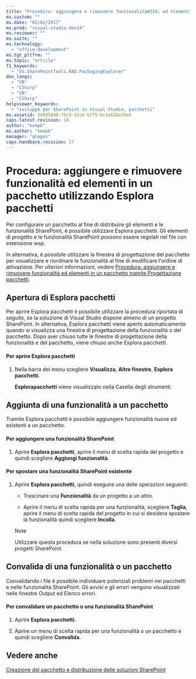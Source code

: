 ```yaml
---
title: "Procedura: aggiungere e rimuovere funzionalit&#224; ed elementi in un pacchetto utilizzando Esplora pacchetti | Microsoft Docs"
ms.custom: ""
ms.date: "02/02/2017"
ms.prod: "visual-studio-dev14"
ms.reviewer: ""
ms.suite: ""
ms.technology: 
  - "office-development"
ms.tgt_pltfrm: ""
ms.topic: "article"
f1_keywords: 
  - "VS.SharePointTools.RAD.PackagingExplorer"
dev_langs: 
  - "VB"
  - "CSharp"
  - "VB"
  - "CSharp"
helpviewer_keywords: 
  - "sviluppo per SharePoint in Visual Studio, pacchetti"
ms.assetid: 549d5848-f0c9-42c6-b7f5-bc1e626a30e6
caps.latest.revision: 18
author: "kempb"
ms.author: "kempb"
manager: "ghogen"
caps.handback.revision: 17
---
```

# Procedura: aggiungere e rimuovere funzionalit&#224; ed elementi in un pacchetto utilizzando Esplora pacchetti
  Per configurare un pacchetto al fine di distribuire gli elementi e le funzionalità SharePoint, è possibile utilizzare Esplora pacchetti.  Gli elementi di progetto e le funzionalità SharePoint possono essere regolati nel file con estensione wsp.  
  
 In alternativa, è possibile utilizzare la finestra di progettazione del pacchetto per visualizzare e riordinare le funzionalità al fine di modificare l'ordine di attivazione.  Per ulteriori informazioni, vedere [Procedura: aggiungere e rimuovere funzionalità ed elementi in un pacchetto tramite Progettazione pacchetti](../sharepoint/how-to-add-and-remove-features-and-items-to-a-package-by-using-the-package-designer.md).  
  
## Apertura di Esplora pacchetti  
 Per aprire Esplora pacchetti è possibile utilizzare la procedura riportata di seguito, se la soluzione di Visual Studio dispone almeno di un progetto SharePoint.  In alternativa, Esplora pacchetti viene aperto automaticamente quando si visualizza una finestra di progettazione della funzionalità o del pacchetto.  Dopo aver chiuso tutte le finestre di progettazione della funzionalità e del pacchetto, viene chiuso anche Esplora pacchetti.  
  
#### Per aprire Esplora pacchetti  
  
1.  Nella barra dei menu scegliere **Visualizza**, **Altre finestre**, **Esplora pacchetti**.  
  
     **Esplorapacchetti** viene visualizzato nella Casella degli strumenti.  
  
## Aggiunta di una funzionalità a un pacchetto  
 Tramite Esplora pacchetti è possibile aggiungere funzionalità nuove ed esistenti a un pacchetto.  
  
#### Per aggiungere una funzionalità SharePoint  
  
1.  Aprire **Esplora pacchetti**, aprire il menu di scelta rapida del progetto e quindi scegliere **Aggiungi funzionalità**.  
  
#### Per spostare una funzionalità SharePoint esistente  
  
1.  Aprire **Esplora pacchetti**, quindi eseguire una delle operazioni seguenti:  
  
    -   Trascinare una **Funzionalità** da un progetto a un altro.  
  
    -   Aprire il menu di scelta rapida per una funzionalità, scegliere **Taglia**, aprire il menu di scelta rapida del progetto in cui si desidera spostare la funzionalità quindi scegliere **Incolla**.  
  
    > [!NOTE]  
    >  Utilizzare questa procedura se nella soluzione sono presenti diversi progetti SharePoint.  
  
## Convalida di una funzionalità o un pacchetto  
 Convalidando i file è possibile individuare potenziali problemi nei pacchetti e nelle funzionalità SharePoint.  Gli avvisi e gli errori vengono visualizzati nelle finestre Output ed Elenco errori.  
  
#### Per convalidare un pacchetto o una funzionalità SharePoint  
  
1.  Aprire **Esplora pacchetti**.  
  
2.  Aprire un menu di scelta rapida per una funzionalità o un pacchetto e quindi scegliere **Convalida**.  
  
## Vedere anche  
 [Creazione del pacchetto e distribuzione delle soluzioni SharePoint](../sharepoint/packaging-and-deploying-sharepoint-solutions.md)  
  
  